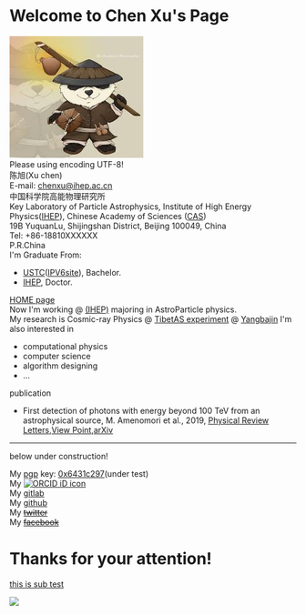 Welcome to Chen Xu's Page
==========================
![](png/panda.jpg)  
Please using encoding UTF-8!  
陈旭(Xu chen)  
E-mail: <chenxu@ihep.ac.cn>  
中国科学院高能物理研究所  
Key Laboratory of Particle Astrophysics, Institute of High Energy
Physics([IHEP](http://www.ihep.ac.cn/)), Chinese Academy of Sciences ([CAS](http://www.ucas.ac.cn))  
19B YuquanLu, Shijingshan District, Beijing 100049, China  
Tel: +86-18810XXXXXX  
P.R.China  
I'm Graduate From:
* [USTC](http://www.ustc.edu.cn/)([IPV6site](http://www6.ustc.edu.cn/)), Bachelor.  
* [IHEP](http://www.ihep.ac.cn/), Doctor.  

[HOME page](https://cxwx.github.io/chenxu.github.io/)  
Now I'm working @ [(IHEP)](http://www.ihep.ac.cn/) majoring in
AstroParticle physics.  
My research is Cosmic-ray Physics @ [TibetAS experiment](http://www.icrr.u-tokyo.ac.jp/em/index-j.html) @
[Yangbajin](https://www.google.com/maps/place/Yangbajingzhen,+Damxung,+Lhasa,+Tibet,+China/@30.1025444,90.521673,241m/data=!3m1!1e3!4m5!3m4!1s0x3761813f80b3196f:0x32dc6ce0aedf610d!8m2!3d30.095327!4d90.539259)
I'm also interested in 
* computational physics 
* computer science
* algorithm designing
* ...

publication
* First detection of photons with energy beyond 100 TeV from an astrophysical source,
M. Amenomori et al., 2019, [Physical Review Letters](https://journals.aps.org/prl/abstract/10.1103/PhysRevLett.123.051101),[View Point](https://physics.aps.org/articles/v12/87),[arXiv](https://arxiv.org/abs/1906.05521)

--------------------------------------------------------------

below under construction!

My [pgp](http://pgp.ustc.edu.cn/pks/lookup?search=0x6431C297&op=index) key: [0x6431c297](https://pgp.mit.edu/pks/lookup?op=get&search=0xB02062696431C297)(under test)  
My [![ORCID iD icon](https://orcid.org/sites/default/files/images/orcid_16x16.png)](https://orcid.org/0000-0001-6719-1698)  
My [gitlab](https://git.lug.ustc.edu.cn/chenxu)  
My [github](https://github.com/cxwx)  
My <del>[twitter](https://twitter.com/search?q=ihep2020)</del>     
My <del>[facebook]()</del>  


Thanks for your attention!
==========================

[this is sub test](sub/test.md)

[![](https://www.clustrmaps.com/map_v2.png?d=-SvaW1rNLJHbJW2rbPk6w8DxmaTl8l0C8fLGqzrNlCE&cl=ffffff)](https://clustrmaps.com/site/1atth)
